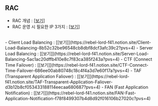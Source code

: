 ## RAC

- RAC 개념 : [[보기]](https://rebel-lord-f41.notion.site/RAC-e6488e6f56ac48379cedbb1a20de225b?pvs=4)
- RAC 운영 시 필요한 IP 3가지 : [[보기]](https://rebel-lord-f41.notion.site/RAC-IP-3-d0a3d8b0bf574f189d787e081b856b89?pvs=4)
<br>
- Client Load Balancing : [[보기]](https://rebel-lord-f41.notion.site/Client-Load-Balancing-8b52c32be96548cb8dbf8dcf3afc39c2?pvs=4)
- Server Load Balancing : [[보기]](https://rebel-lord-f41.notion.site/Server-Load-Balancing-5ac1ac20dffb410e8c7f83ca385f243a?pvs=4)
- CTF (Connect Time Failover) : [[보기]](https://rebel-lord-f41.notion.site/CTF-Connect-Time-Failover-686ee00ab80748c18c4f4a3d7e60f17a?pvs=4)
- TAF (Transparent Application Faliover) : [[보기]](https://rebel-lord-f41.notion.site/TAF-Transparent-Application-Faliover-d3b12b8cf053433188114eecaa680687?pvs=4)
- FAN (Fast Application Notification) : [[보기]](https://rebel-lord-f41.notion.site/FAN-Fast-Application-Notification-f78f8499307b4d8d92f016106b27020c?pvs=4)
